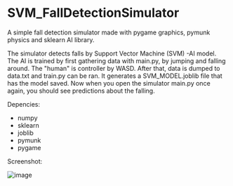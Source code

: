 # SVM_FallDetectionSimulator
A simple fall detection simulator made with pygame graphics, pymunk physics and sklearn AI library.

The simulator detects falls by Support Vector Machine (SVM) -AI model. The AI is trained by first gathering data with main.py, by jumping and falling around. The "human" is controller by WASD. After that, data is dumped to data.txt and train.py can be ran. It generates a SVM_MODEL.joblib file that has the model saved. Now when you open the simulator main.py once again, you should see predictions about the falling.

Depencies:
- numpy
- sklearn
- joblib
- pymunk
- pygame

Screenshot:

![image](https://github.com/rant4la/SVM_FallDetectionSimulator/assets/33716618/6c95dd18-7203-4a32-a01e-fc4c2cd5b8d3)
